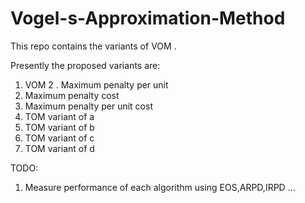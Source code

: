 # Vogel-s-Approximation-Method
This repo contains the variants of VOM .

Presently the proposed variants are: 
1. VOM
2 . Maximum penalty per unit
3. Maximum penalty cost 
4. Maximum penalty per unit cost
5. TOM variant of a
6. TOM variant of b
7. TOM variant of c
8. TOM variant of d

TODO:
1. Measure performance of each algorithm using EOS,ARPD,IRPD ...
